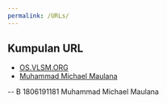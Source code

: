```yaml
---
permalink: /URLs/
---
```


## Kumpulan URL

 * [OS.VLSM.ORG](https://os.vlsm.org/)
 * [Muhammad Michael Maulana](../)

-- B 1806191181 Muhammad Michael Maulana
